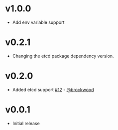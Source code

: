 # v1.0.0

* Add env variable support

# v0.2.1

* Changing the etcd package dependency version.

# v0.2.0

* Added etcd support [#12](https://github.com/C2FO/gofigure/pull/12) - [@brockwood](https://github.com/brockwood)

# v0.0.1

* Initial release
